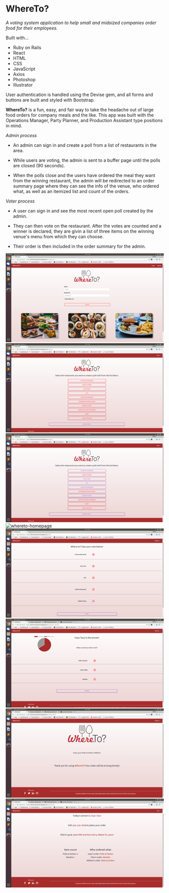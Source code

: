 # WhereTo?

_A voting system application to help small and midsized companies order food for their employees._

Built with... 

+ Ruby on Rails 
+ React
+ HTML
+ CSS
+ JavaScript
+ Axios 
+ Photoshop
+ Illustrator

User authentication is handled using the Devise gem, and all forms and buttons are built and styled with Bootstrap. 

**WhereTo?** is a fun, easy, and fair way to take the headache out of large food orders for company meals and the like. This app was built with the Operations Manager, Party Planner, and Production Assistant type positions in mind. 

_Admin process_

+ An admin can sign in and create a poll from a list of restaurants in the area.

+ While users are voting, the admin is sent to a buffer page until the polls are closed (90 seconds).

+ When the polls close and the users have ordered the meal they want from the winning restaurant, the admin will be redirected to an order summary page where they can see the info of the venue, who ordered what, as well as an itemized list and count of the orders.

_Voter process_

+ A user can sign in and see the most recent open poll created by the admin. 

+ They can then vote on the restaurant. After the votes are counted and a winner is declared, they are givin a list of three items on the winning venue's menu from which they can choose.

+ Their order is then included in the order summary for the admin.



![whereto-homepage](https://raw.githubusercontent.com/williamkontos/where-to/master/whereto_homepage.png)
![whereto-homepage](https://raw.githubusercontent.com/williamkontos/where-to/master/pollcreation_page.png)
![whereto-homepage](https://raw.githubusercontent.com/williamkontos/where-to/master/selected_venues.png)
![whereto-homepage](https://raw.githubusercontent.com/williamkontos/where-to/master/adminbuffer-page.png)
![whereto-homepage](https://raw.githubusercontent.com/williamkontos/where-to/master/voting_page.png)
![whereto-homepage](https://raw.githubusercontent.com/williamkontos/where-to/master/winnerdisplay_page.png)
![whereto-homepage](https://raw.githubusercontent.com/williamkontos/where-to/master/thankyou-page.png)
![whereto-homepage](https://raw.githubusercontent.com/williamkontos/where-to/master/ordersummary-page.png)


